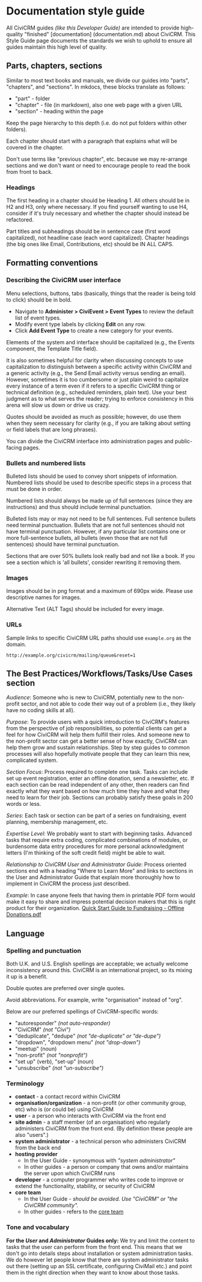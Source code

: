 # Documentation style guide

All CiviCRM guides *(like this Developer Guide)* are intended to provide
high-quality "finished" [documentation] (documentation.md)
about CiviCRM. This Style Guide page documents the standards we wish to
uphold to ensure all guides maintain this high level of quality.

## Parts, chapters, sections

Similar to most text books and manuals, we divide our guides into "parts",
"chapters", and "sections". In mkdocs, these blocks translate as follows:

-   "part" - folder
-   "chapter" - file (in markdown), also one web page with a given URL
-   "section" - heading within the page

Keep the page hierarchy to this depth (i.e. do not put folders within other
folders).

Each chapter should start with a paragraph that explains what will be
covered in the chapter.

Don't use terms like "previous chapter", etc. because we may re-arrange
sections and we don't want or need to encourage people to read the book
from front to back.

### Headings

The first heading in a chapter should be Heading 1. All others should be
in H2 and H3, only where necessary.  If you find yourself wanting to use
H4, consider if it's truly necessary and whether the chapter should
instead be refactored.

Part titles and subheadings should be in sentence case (first word
capitalized), not headline case (each word capitalized). Chapter
headings (the big ones like Email, Contributions, etc) should be IN ALL
CAPS.

## Formatting conventions

### Describing the CiviCRM user interface

Menu selections, buttons, tabs (basically, things that the reader is
being told to click) should be in bold.

-   Navigate to **Administer > CiviEvent > Event Types** to review the
    default list of event types.
-   Modify event type labels by clicking **Edit** on any row.
-   Click **Add Event Type** to create a new category for your events.

Elements of the system and interface should be capitalized (e.g., the
Events component, the Template Title field).

It is also sometimes helpful for clarity when discussing concepts to use
capitalization to distinguish between a specific activity within CiviCRM
and a generic activity (e.g., the Send Email activity versus sending an
email). However, sometimes it is too cumbersome or just plain weird to
capitalize every instance of a term even if it refers to a specific CiviCRM
thing or technical definition (e.g., scheduled reminders, plain text).
Use your best judgment as to what serves the reader; trying to enforce
consistency in this arena will slow us down or drive us crazy.

Quotes should be avoided as much as possible; however, do use them when
they seem necessary for clarity (e.g., if you are talking about setting
or field labels that are long phrases).

You can divide the CiviCRM interface into administration pages and
public-facing pages.

### Bullets and numbered lists

Bulleted lists should be used to convey short snippets of information.
Numbered lists should be used to describe specific steps in a process
that must be done in order.

Numbered lists should always be made up of full sentences (since they
are instructions) and thus should include terminal punctuation.

Bulleted lists may or may not need to be full sentences. Full sentence
bullets need terminal punctuation. Bullets that are not full sentences
should not have terminal punctuation. However, if any particular list
contains one or more full-sentence bullets, all bullets (even those that
are not full sentences) should have terminal punctuation.

Sections that are over 50% bullets look really bad and not like a book.
If you see a section which is 'all bullets', consider rewriting it
removing them.

### Images

Images should be in png format and a maximum of 690px wide. Please use
descriptive names for images.

Alternative Text  (ALT Tags) should be included for every image.

### URLs

Sample links to specific CiviCRM URL paths should use `example.org` as the
domain.

```text
http://example.org/civicrm/mailing/queue&reset=1
```

## The Best Practices/Workflows/Tasks/Use Cases section

*Audience*: Someone who is new to CiviCRM, potentially new to the
non-profit sector, and not able to code their way out of a problem (i.e.,
they likely have no coding skills at all).

*Purpose*: To provide users with a quick introduction to CiviCRM's
features from the perspective of job responsibilities, so potential
clients can get a feel for how CiviCRM will help them fulfill their
roles. And someone new to the non-profit sector can get a better sense of
how exactly, CiviCRM can help them grow and sustain relationships. Step
by step guides to common processes will also hopefully motivate people
that they can learn this new, complicated system.

*Section Focus*: Process required to complete one task. Tasks can
include set up event registration, enter an offline donation, send a
newsletter, etc. If each section can be read independent of any other,
then readers can find exactly what they want based on how much time they
have and what they need to learn for their job. Sections can probably
satisfy these goals in 200 words or less.

*Series*: Each task or section can be part of a series on fundraising,
event planning, membership management, etc.

*Expertise Level*: We probably want to start with beginning tasks.
Advanced tasks that require extra coding, complicated combinations of
modules, or burdensome data entry procedures for more personal
acknowledgment letters (I'm thinking of the soft credit field) might be
able to wait.

*Relationship to CiviCRM User and Administrator Guide*: Process oriented
sections end with a heading "Where to Learn More" and links to sections
in the User and Administrator Guide that explain more thoroughly how to
implement in CiviCRM the process just described.

*Example*: In case anyone feels that having them in printable PDF form
would make it easy to share and impress potential decision makers that
this is right product for their organization. [Quick Start Guide to
Fundraising - Offline
Donations.pdf](/confluence/download/attachments/65307021/Quick%20Start%20Guide%20to%20Fundraising%20-%20Offline%20Donations.pdf?version=1&modificationDate=1333845371000&api=v2)

## Language

### Spelling and punctuation

Both U.K. and U.S. English spellings are acceptable; we actually welcome
inconsistency around this. CiviCRM is an international project, so its
mixing it up is a benefit.

Double quotes are preferred over single quotes.

Avoid abbreviations. For example, write "organisation" instead of "org".

Below are our preferred spellings of CiviCRM-specific words:

-   "autoresponder" *(not auto-responder)*
-   "CiviCRM" *(not "Civi")*
-   "deduplicate", "dedupe" *(not "de-duplicate" or "de-dupe")*
-   "dropdown", "dropdown menu" *(not "drop-down")*
-   "meetup" (noun)
-   "non-profit" *(not "nonprofit")*
-   "set up" (verb), "set-up" (noun)
-   "unsubscribe" *(not "un-subscribe")*

### Terminology

-   **contact** - a contact record within CiviCRM
-   **organisation/organization** - a non-profit (or other community group,
    etc) who is (or could be) using CiviCRM
-   **user** - a person who interacts with CiviCRM via the front end
-   **site admin** - a staff member (of an organisation) who regularly
    administers CiviCRM from the front end. (By definition these people are
    also "users".)
-   **system administrator** - a technical person who administers CiviCRM from
    the back end
-   **hosting provider**
    -   In the User Guide - synonymous with *"system administrator"*
    -   In other guides - a person or company that owns and/or maintains the
        server upon which CiviCRM runs
-   **developer** - a computer programmer who writes code to improve or extend
    the functionality, stability, or security of CiviCRM
-   **core team**
    -   In the User Guide - *should be avoided. Use "CiviCRM" or "the CiviCRM
        community".*
    -   In other guides - refers to the
        [core team](https://civicrm.org/teams/core-team)

### Tone and vocabulary

**For the *User* and *Administrator* Guides only:** We try and limit the
content to tasks that the user can perform from the front end. This means that
we don't go into details steps about installation or system administration
tasks.  We do however let people know that there are system administrator tasks
out there (setting up an SSL certificate, configuring CiviMail etc.) and point
them in the right direction when they want to know about those tasks.



